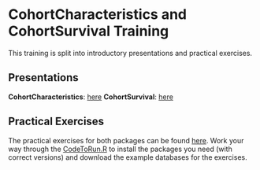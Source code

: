 # CohortCharacteristics and CohortSurvival Training

This training is split into introductory presentations and practical exercises.

## Presentations
**CohortCharacteristics**: [here](https://dpa-pde-oxford.quarto.pub/cohortcharacteristics-team-training)
**CohortSurvival**: [here](https://dpa-pde-oxford.quarto.pub/cohortsurvival/)

## Practical Exercises
The practical exercises for both packages can be found [here](https://github.com/oxford-pharmacoepi/CohortCharacteristicsSurvivalTraining/tree/main/Exercises). Work your way through the [CodeToRun.R](https://github.com/oxford-pharmacoepi/CohortCharacteristicsSurvivalTraining/blob/main/Exercises/CodeToRun.R) to install the packages you need (with correct versions) and download the example databases for the exercises.
